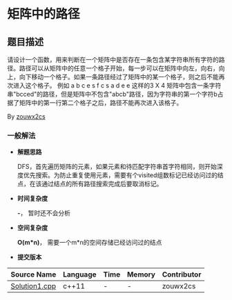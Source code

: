 # 矩阵中的路径 #
## 题目描述 ##
请设计一个函数，用来判断在一个矩阵中是否存在一条包含某字符串所有字符的路径。路径可以从矩阵中的任意一个格子开始，每一步可以在矩阵中向左，向右，向上，向下移动一个格子。如果一条路径经过了矩阵中的某一个格子，则之后不能再次进入这个格子。 例如 a b c e s f c s a d e e 这样的3 X 4 矩阵中包含一条字符串"bcced"的路径，但是矩阵中不包含"abcb"路径，因为字符串的第一个字符b占据了矩阵中的第一行第二个格子之后，路径不能再次进入该格子。

By [zouwx2cs](https://github.com/zouwx2cs/)

### 一般解法 ###
- **解题思路**

	DFS，首先遍历矩阵的元素，如果元素和待匹配字符串首字符相同，则开始深度优先搜索。为防止重复使用元素，需要有个visited组数标记已经访问过的结点，在该通过结点的所有路径搜索完成后要取消标记。
	
- **时间复杂度**

	**-**， 暂时还不会分析 

- **空间复杂度**

	**O(m\*n)**， 需要一个m\*n的空间存储已经访问过的结点
	
- **提交版本**
	
Source Name | Language | Time | Memory | Contributor
---|---|---|---|---
[Solution1.cpp](https://github.com/zouwx2cs/JianZhiOffer/blob/master/Solutions/065.%E7%9F%A9%E9%98%B5%E4%B8%AD%E7%9A%84%E8%B7%AF%E5%BE%84/Solution1.cpp) | c++11 | - | - | zouwx2cs
